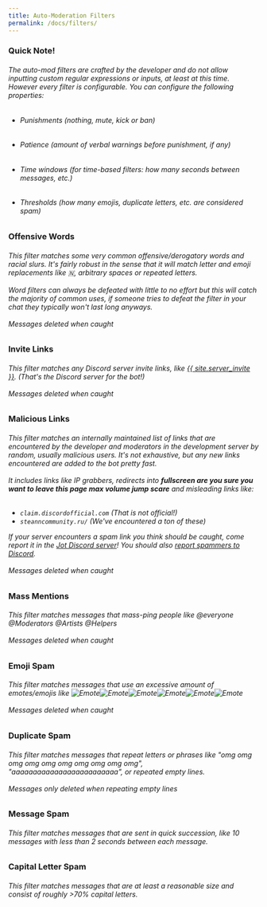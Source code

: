```yaml
---
title: Auto-Moderation Filters
permalink: /docs/filters/
---
```

<div class="panel panel-info">
	<div class="panel-heading">
		<h3 class="panel-title" id="warn">Quick Note!</h3>
	</div>
	<div class="panel-body">
    <h6>The auto-mod filters are crafted by the developer and do not allow inputting custom regular expressions or inputs, at least at this time. However every filter <em>is</em> configurable. You can configure the following properties:</h6>
    <ul>
        <li><h6>Punishments (nothing, mute, kick or ban)</h6></li>
        <li><h6>Patience (amount of verbal warnings before punishment, if any)</h6></li>
        <li><h6>Time windows (for time-based filters: how many seconds between messages, etc.)</h6></li>
        <li><h6>Thresholds (how many emojis, duplicate letters, etc. are considered spam)</h6></li>
    </ul>
	</div>
</div>
<div class="panel panel-primary">
	<div class="panel-heading">
		<h3 class="panel-title" id="warn">Offensive Words</h3>
	</div>
	<div class="panel-body">
    <h6>This filter matches some very common offensive/derogatory words and racial slurs. It's fairly robust in the sense that it will match letter and emoji replacements like &#x1f1f3;, arbitrary spaces or repeated letters.
    <br/><br/>Word filters can always be defeated with little to no effort but this will catch the majority of common uses, if someone tries to defeat the filter in your chat they typically won't last long anyways.
    <br/><br/><span class="label label-danger">Messages deleted when caught</span>
    </h6>
	</div>
</div>
<div class="panel panel-primary">
	<div class="panel-heading">
		<h3 class="panel-title" id="warn">Invite Links</h3>
	</div>
	<div class="panel-body">
    <h6>This filter matches any Discord server invite links, like <a href="{{ site.server_invite }}" target="_blank">{{ site.server_invite }}</a>. (That's the Discord server for the bot!)
    <br/><br/><span class="label label-danger">Messages deleted when caught</span>
    </h6>
	</div>
</div>
<div class="panel panel-primary">
	<div class="panel-heading">
		<h3 class="panel-title" id="warn">Malicious Links</h3>
	</div>
	<div class="panel-body">
    <h6>This filter matches an internally maintained list of links that are encountered by the developer and moderators in the development server by random, usually malicious users. It's not exhaustive, but any new links encountered are added to the bot pretty fast.
    <br/><br/>It includes links like IP grabbers, redirects into <em><strong>fullscreen are you sure you want to leave this page max volume jump scare</strong></em> and misleading links like:
    <br/><br/>
    <ul>
      <li><code>claim.discordofficial.com</code> (That is <em>not</em> official!)</li>
      <li><code>steanncommunity.ru/</code> (We've encountered a ton of these)</li>
    </ul>
    If your server encounters a spam link you think should be caught, come report it in the <a href="{{ site.server_invite }}" target="_blank">Jot Discord server</a>! You should also <a href="https://support.discord.com/hc/en-us/requests/new" target="_blank">report spammers to Discord</a>.
    <br/><br/><span class="label label-danger">Messages deleted when caught</span>
    </h6>
	</div>
</div>
<div class="panel panel-primary">
	<div class="panel-heading">
		<h3 class="panel-title" id="warn">Mass Mentions</h3>
	</div>
	<div class="panel-body">
    <h6>This filter matches messages that mass-ping people like <a class="btn btn-primary btn-xs">@everyone</a> <a class="btn btn-success btn-xs">@Moderators</a> <a class="btn btn-danger btn-xs">@Artists</a> <a class="btn btn-info btn-xs">@Helpers</a>
    <br/><br/><span class="label label-danger">Messages deleted when caught</span>
    </h6>
	</div>
</div>
<div class="panel panel-primary">
	<div class="panel-heading">
		<h3 class="panel-title" id="warn">Emoji Spam</h3>
	</div>
	<div class="panel-body">
    <h6>This filter matches messages that use an excessive amount of emotes/emojis like <img style="display:inline" src="/jot/assets/img/partycat3.gif" alt="Emote"><img style="display:inline" src="/jot/assets/img/partycat3.gif" alt="Emote"><img style="display:inline" src="/jot/assets/img/partycat3.gif" alt="Emote"><img style="display:inline" src="/jot/assets/img/partycat3.gif" alt="Emote"><img style="display:inline" src="/jot/assets/img/partycat3.gif" alt="Emote"><img style="display:inline" src="/jot/assets/img/partycat3.gif" alt="Emote">
    <br/><br/><span class="label label-danger">Messages deleted when caught</span>
    </h6>
	</div>
</div>
<div class="panel panel-primary">
	<div class="panel-heading">
		<h3 class="panel-title" id="warn">Duplicate Spam</h3>
	</div>
	<div class="panel-body">
    <h6>This filter matches messages that repeat letters or phrases like "omg omg omg omg omg omg omg omg omg omg", "aaaaaaaaaaaaaaaaaaaaaaaaa", or repeated empty lines.
    <br/><br/><span class="label label-primary">Messages only deleted when repeating empty lines</span>
    </h6>
	</div>
</div>
<div class="panel panel-primary">
	<div class="panel-heading">
		<h3 class="panel-title" id="warn">Message Spam</h3>
	</div>
	<div class="panel-body">
    <h6>This filter matches messages that are sent in quick succession, like 10 messages with less than 2 seconds between each message.</h6>
	</div>
</div>
<div class="panel panel-primary">
	<div class="panel-heading">
		<h3 class="panel-title" id="warn">Capital Letter Spam</h3>
	</div>
	<div class="panel-body">
    <h6>This filter matches messages that are at least a reasonable size and consist of roughly >70% capital letters.</h6>
	</div>
</div>
